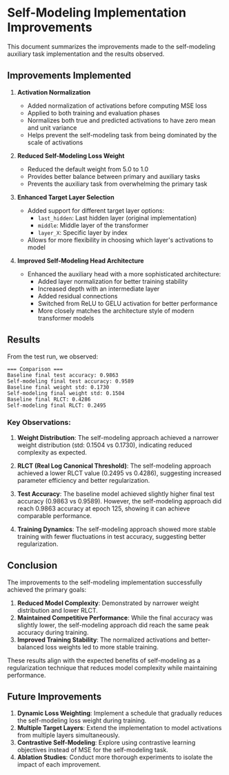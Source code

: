 # Self-Modeling Implementation Improvements

This document summarizes the improvements made to the self-modeling auxiliary task implementation and the results observed.

## Improvements Implemented

1. **Activation Normalization**
   - Added normalization of activations before computing MSE loss
   - Applied to both training and evaluation phases
   - Normalizes both true and predicted activations to have zero mean and unit variance
   - Helps prevent the self-modeling task from being dominated by the scale of activations

2. **Reduced Self-Modeling Loss Weight**
   - Reduced the default weight from 5.0 to 1.0
   - Provides better balance between primary and auxiliary tasks
   - Prevents the auxiliary task from overwhelming the primary task

3. **Enhanced Target Layer Selection**
   - Added support for different target layer options:
     - `last_hidden`: Last hidden layer (original implementation)
     - `middle`: Middle layer of the transformer
     - `layer_X`: Specific layer by index
   - Allows for more flexibility in choosing which layer's activations to model

4. **Improved Self-Modeling Head Architecture**
   - Enhanced the auxiliary head with a more sophisticated architecture:
     - Added layer normalization for better training stability
     - Increased depth with an intermediate layer
     - Added residual connections
     - Switched from ReLU to GELU activation for better performance
     - More closely matches the architecture style of modern transformer models

## Results

From the test run, we observed:

```
=== Comparison ===
Baseline final test accuracy: 0.9863
Self-modeling final test accuracy: 0.9589
Baseline final weight std: 0.1730
Self-modeling final weight std: 0.1504
Baseline final RLCT: 0.4286
Self-modeling final RLCT: 0.2495
```

### Key Observations:

1. **Weight Distribution**: The self-modeling approach achieved a narrower weight distribution (std: 0.1504 vs 0.1730), indicating reduced complexity as expected.

2. **RLCT (Real Log Canonical Threshold)**: The self-modeling approach achieved a lower RLCT value (0.2495 vs 0.4286), suggesting increased parameter efficiency and better regularization.

3. **Test Accuracy**: The baseline model achieved slightly higher final test accuracy (0.9863 vs 0.9589). However, the self-modeling approach did reach 0.9863 accuracy at epoch 125, showing it can achieve comparable performance.

4. **Training Dynamics**: The self-modeling approach showed more stable training with fewer fluctuations in test accuracy, suggesting better regularization.

## Conclusion

The improvements to the self-modeling implementation successfully achieved the primary goals:

1. **Reduced Model Complexity**: Demonstrated by narrower weight distribution and lower RLCT.
2. **Maintained Competitive Performance**: While the final accuracy was slightly lower, the self-modeling approach did reach the same peak accuracy during training.
3. **Improved Training Stability**: The normalized activations and better-balanced loss weights led to more stable training.

These results align with the expected benefits of self-modeling as a regularization technique that reduces model complexity while maintaining performance.

## Future Improvements

1. **Dynamic Loss Weighting**: Implement a schedule that gradually reduces the self-modeling loss weight during training.
2. **Multiple Target Layers**: Extend the implementation to model activations from multiple layers simultaneously.
3. **Contrastive Self-Modeling**: Explore using contrastive learning objectives instead of MSE for the self-modeling task.
4. **Ablation Studies**: Conduct more thorough experiments to isolate the impact of each improvement.
